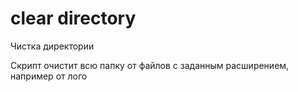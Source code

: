 # clear directory
Чистка директории

Скрипт очистит всю папку от файлов с заданным расширением, например от лого
